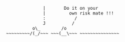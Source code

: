 ```
              |       Do it on your
              |         own risk mate !!!
              :           /
              J          /
          o\_        /o
~~~~~~~~~/(_/~~~ ~~~(__\~~~ ~~~~~~~~~~~~~~~

```